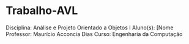 # Trabalho-AVL
Disciplina: Análise e Projeto Orientado a Objetos I Aluno(s): [Nome Professor: Maurício Acconcia Dias Curso: Engenharia da Computação
